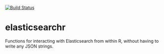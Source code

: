 [![Build Status](https://travis-ci.org/AlexIoannides/elasticsearchr.svg?branch=master)](https://travis-ci.org/AlexIoannides/elasticsearchr)

# elasticsearchr
Functions for interacting with Elasticsearch from within R, without having to write any JSON strings.
